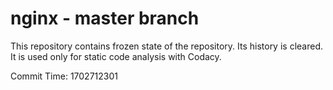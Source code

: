 # nginx - master branch

This repository contains frozen state of the repository.
Its history is cleared. It is used only for static code
analysis with Codacy.

Commit Time: 1702712301